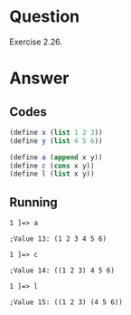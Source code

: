 # Question
Exercise 2.26.

# Answer
## Codes
```scheme
(define x (list 1 2 3))
(define y (list 4 5 6))

(define a (append x y))
(define c (cons x y))
(define l (list x y))
```

## Running
```
1 ]=> a

;Value 13: (1 2 3 4 5 6)

1 ]=> c

;Value 14: ((1 2 3) 4 5 6)

1 ]=> l

;Value 15: ((1 2 3) (4 5 6))
```

